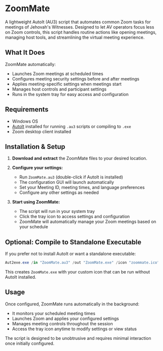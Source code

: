 # ZoomMate

A lightweight AutoIt (AU3) script that automates common Zoom tasks for meetings of Jehovah's Witnesses. Designed to let AV operators focus less on Zoom controls, this script handles routine actions like opening meetings, managing host tools, and streamlining the virtual meeting experience.

## What It Does

ZoomMate automatically:

- Launches Zoom meetings at scheduled times
- Configures meeting security settings before and after meetings
- Applies meeting-specific settings when meetings start
- Manages host controls and participant settings
- Runs in the system tray for easy access and configuration

## Requirements

- Windows OS
- [AutoIt](https://www.autoitscript.com/site/autoit/downloads/) installed for running `.au3` scripts or compiling to `.exe`
- Zoom desktop client installed

## Installation & Setup

1. **Download and extract** the ZoomMate files to your desired location.

2. **Configure your settings:**
   - Run `ZoomMate.au3` (double-click if AutoIt is installed)
   - The configuration GUI will launch automatically
   - Set your Meeting ID, meeting times, and language preferences
   - Configure any other settings as needed

3. **Start using ZoomMate:**
   - The script will run in your system tray
   - Click the tray icon to access settings and configuration
   - ZoomMate will automatically manage your Zoom meetings based on your schedule

## Optional: Compile to Standalone Executable

If you prefer not to install AutoIt or want a standalone executable:

```powershell
Aut2exe.exe /in "ZoomMate.au3" /out "ZoomMate.exe" /icon "zoommate.ico"
```

This creates `ZoomMate.exe` with your custom icon that can be run without AutoIt installed.

## Usage

Once configured, ZoomMate runs automatically in the background:

- It monitors your scheduled meeting times
- Launches Zoom and applies your configured settings
- Manages meeting controls throughout the session
- Access the tray icon anytime to modify settings or view status

The script is designed to be unobtrusive and requires minimal interaction once initially configured.
